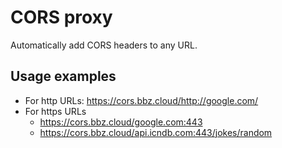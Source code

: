 # CORS proxy

Automatically add CORS headers to any URL.

## Usage examples

* For http URLs: https://cors.bbz.cloud/http://google.com/
* For https URLs
  * https://cors.bbz.cloud/google.com:443
  * https://cors.bbz.cloud/api.icndb.com:443/jokes/random
